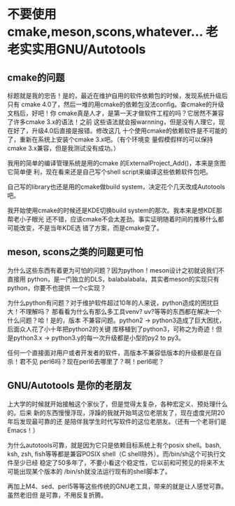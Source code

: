 # 不要使用cmake,meson,scons,whatever... 老老实实用GNU/Autotools

## cmake的问题

标题就是我的忠告！是的，最近在维护自用的软件依赖包的时候，发现系统升级后只有
cmake 4.0了，然后一堆的用cmake的依赖包没法config。查cmake的升级文档后，好吧！你
cmake真是人才，是第一天才做软件工程的吗？它居然不兼容了许多cmake 3.x的语法！之前
这些语法就会报warnning，但是没有人理它，现在好了，升级4.0后直接是报错。修改这几
十个使用cmake的依赖软件是不可能的了，重新在系统上安装个cmake 3.x吧。（有个环境变
量假模假样的可以保持cmake 3.x兼容，但是我测试没有成功。）

我用的简单的编译管理系统是用的cmake 的ExternalProject_Add()，本来是贪图它简单便
利，现在看来还是自己写个shell script来编译这些依赖软件包吧。

自己写的library也还是用的cmake做build system，决定花个几天改成Autotools吧。

我开始使用cmake的时候还是KDE切换build system的那次。我本来是想KDE那帮老小子眼光
还不错，应该cmake不会太差劲。事实证明随着时间的推移什么都可能改变，不是当年KDE选
错了方案，而是cmake变了。

## meson, scons之类的问题更可怕

为什么这些东西有着更为可怕的问题？因为python！meson设计之初就说我们不直接用
python，是一门独立的DLS，balabalabala，其实者meson的实现只有python，你要不也提供
一个c实现？

为什么python有问题？对于维护软件超过10年的人来说，python造成的困扰巨大！不理解吗？
那看看为什么有那么多工具venv? uv?等等的东西都在解决一个什么问题？哈！是的，版本
不兼容问题。python2 -> python3造成了巨大困扰，后面众人花了小十年把python2的关键
库移植到了python3，可称之为奇迹！但是python3.x -> python3.y的每一次升级都是小型的py2 to py3。

任何一个直接面对用户或者开发者的软件，高版本不兼容低版本的升级都是在自杀！君不见
perl6吗？现在perl6去哪里了？啊！perl6呢？

## GNU/Autotools 是你的老朋友

上大学的时候就开始接触这个家伙了，但是觉得太复杂，各种宏定义、预处理什么的。后来
新的东西慢慢浮现，浮躁的我就开始骂这位老朋友了，现在虚度光阴20年后发现最可靠的还
是陪伴我学生时代写软件的这位老朋友。（还有一个老哥们是Emacs！）

为什么autotools可靠，就是因为它只是依赖目标系统上有个posix shell。bash, ksh,
zsh, fish等等都是兼容POSIX shell（C shell除外）。而/bin/sh这个可执行文件至少已经
稳定了50多年了，不要小看这个稳定性，它以前和可预见的将来不太可能出现某个版本的
/bin/sh就没法运行现有的shell脚本了。

再加上M4、sed、perl5等等这些传统的GNU老工具，带来的就是让人感觉可靠。虽然老旧但
是可靠，不用反复折腾。
